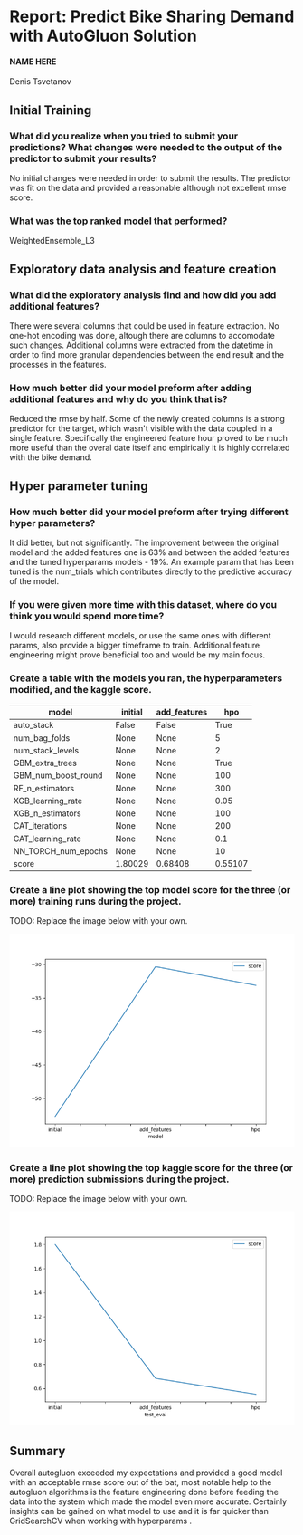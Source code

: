 # Report: Predict Bike Sharing Demand with AutoGluon Solution
#### NAME HERE
Denis Tsvetanov
## Initial Training
### What did you realize when you tried to submit your predictions? What changes were needed to the output of the predictor to submit your results?
No initial changes were needed in order to submit the results. The predictor was fit on the data and provided a reasonable although not excellent rmse score.

### What was the top ranked model that performed?
WeightedEnsemble_L3

## Exploratory data analysis and feature creation
### What did the exploratory analysis find and how did you add additional features?
There were several columns that could be used in feature extraction. No one-hot encoding was done, altough there are columns to accomodate such changes.
Additional columns were extracted from the datetime in order to find more granular dependencies between the end result and the processes in the features.

### How much better did your model preform after adding additional features and why do you think that is?
Reduced the rmse by half. Some of the newly created columns is a strong predictor for the target, which wasn't visible with the data coupled in a single feature.
Specifically the engineered feature hour proved to be much more useful than the overal date itself and empirically it is highly correlated with the bike demand.

## Hyper parameter tuning
### How much better did your model preform after trying different hyper parameters?
It did better, but not significantly. The improvement between the original model and the added features one is 63% and between the added features and the tuned hyperparams models - 19%. An example param that has been tuned is the num_trials which contributes directly to the predictive accuracy of the model.

### If you were given more time with this dataset, where do you think you would spend more time?
I would research different models, or use the same ones with different params, also provide a bigger timeframe to train.
Additional feature engineering might prove beneficial too and would be my main focus.

### Create a table with the models you ran, the hyperparameters modified, and the kaggle score.
| model               | initial | add_features | hpo     |
|---------------------|---------|--------------|---------|
| auto_stack          | False   | False        | True    |
| num_bag_folds       | None    | None         | 5       |
| num_stack_levels    | None    | None         | 2       |
| GBM_extra_trees     | None    | None         | True    |
| GBM_num_boost_round | None    | None         | 100     |
| RF_n_estimators     | None    | None         | 300     |
| XGB_learning_rate   | None    | None         | 0.05    |
| XGB_n_estimators    | None    | None         | 100     |
| CAT_iterations      | None    | None         | 200     |
| CAT_learning_rate   | None    | None         | 0.1     |
| NN_TORCH_num_epochs | None    | None         | 10      |
| score               | 1.80029 | 0.68408      | 0.55107 |

### Create a line plot showing the top model score for the three (or more) training runs during the project.

TODO: Replace the image below with your own.

![model_train_score.png](img/model_train_score.png)

### Create a line plot showing the top kaggle score for the three (or more) prediction submissions during the project.

TODO: Replace the image below with your own.

![model_test_score.png](img/model_test_score.png)

## Summary
Overall autogluon exceeded my expectations and provided a good model with an acceptable rmse score out of the bat, most notable help to the autogluon algorithms is the feature engineering done before feeding the data into the system which made the model even more accurate. Certainly insights can be gained on what model to use and it is far quicker than GridSearchCV when working with hyperparams .
